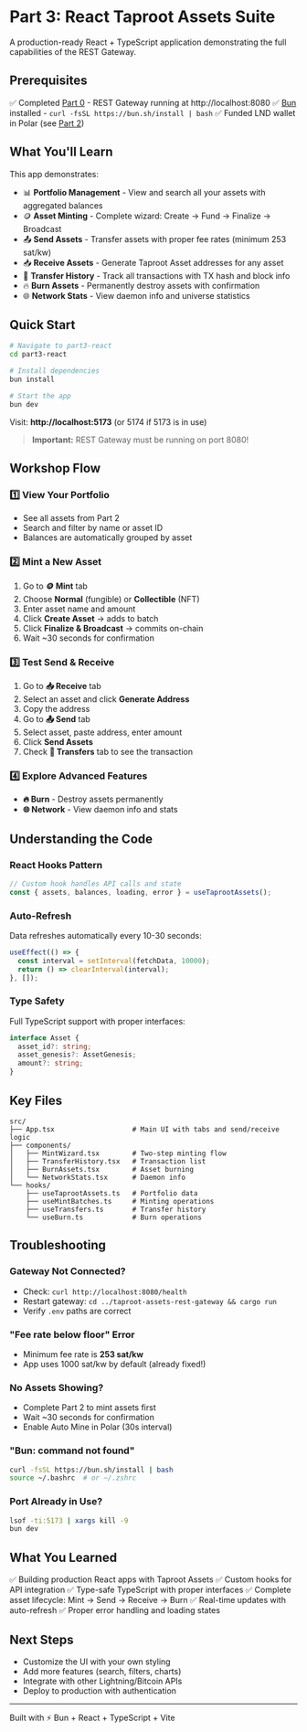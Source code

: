 # Part 3: React Taproot Assets Suite

A production-ready React + TypeScript application demonstrating the full capabilities of the REST Gateway.

## Prerequisites

✅ Completed [Part 0](../part0-setup) - REST Gateway running at http://localhost:8080
✅ [Bun](https://bun.sh) installed - `curl -fsSL https://bun.sh/install | bash`
✅ Funded LND wallet in Polar (see [Part 2](../part2-gateway-connection))

## What You'll Learn

This app demonstrates:
- 📊 **Portfolio Management** - View and search all your assets with aggregated balances
- 🪙 **Asset Minting** - Complete wizard: Create → Fund → Finalize → Broadcast
- 📤 **Send Assets** - Transfer assets with proper fee rates (minimum 253 sat/kw)
- 📥 **Receive Assets** - Generate Taproot Asset addresses for any asset
- 📜 **Transfer History** - Track all transactions with TX hash and block info
- 🔥 **Burn Assets** - Permanently destroy assets with confirmation
- 🌐 **Network Stats** - View daemon info and universe statistics

## Quick Start

```bash
# Navigate to part3-react
cd part3-react

# Install dependencies
bun install

# Start the app
bun dev
```

Visit: **http://localhost:5173** (or 5174 if 5173 is in use)

> **Important:** REST Gateway must be running on port 8080!

## Workshop Flow

### 1️⃣ View Your Portfolio
- See all assets from Part 2
- Search and filter by name or asset ID
- Balances are automatically grouped by asset

### 2️⃣ Mint a New Asset
1. Go to **🪙 Mint** tab
2. Choose **Normal** (fungible) or **Collectible** (NFT)
3. Enter asset name and amount
4. Click **Create Asset** → adds to batch
5. Click **Finalize & Broadcast** → commits on-chain
6. Wait ~30 seconds for confirmation

### 3️⃣ Test Send & Receive
1. Go to **📥 Receive** tab
2. Select an asset and click **Generate Address**
3. Copy the address
4. Go to **📤 Send** tab
5. Select asset, paste address, enter amount
6. Click **Send Assets**
7. Check **📜 Transfers** tab to see the transaction

### 4️⃣ Explore Advanced Features
- **🔥 Burn** - Destroy assets permanently
- **🌐 Network** - View daemon info and stats

## Understanding the Code

### React Hooks Pattern
```typescript
// Custom hook handles API calls and state
const { assets, balances, loading, error } = useTaprootAssets();
```

### Auto-Refresh
Data refreshes automatically every 10-30 seconds:
```typescript
useEffect(() => {
  const interval = setInterval(fetchData, 10000);
  return () => clearInterval(interval);
}, []);
```

### Type Safety
Full TypeScript support with proper interfaces:
```typescript
interface Asset {
  asset_id?: string;
  asset_genesis?: AssetGenesis;
  amount?: string;
}
```

## Key Files

```
src/
├── App.tsx                   # Main UI with tabs and send/receive logic
├── components/
│   ├── MintWizard.tsx        # Two-step minting flow
│   ├── TransferHistory.tsx   # Transaction list
│   ├── BurnAssets.tsx        # Asset burning
│   └── NetworkStats.tsx      # Daemon info
└── hooks/
    ├── useTaprootAssets.ts   # Portfolio data
    ├── useMintBatches.ts     # Minting operations
    ├── useTransfers.ts       # Transfer history
    └── useBurn.ts            # Burn operations
```

## Troubleshooting

### Gateway Not Connected?
- Check: `curl http://localhost:8080/health`
- Restart gateway: `cd ../taproot-assets-rest-gateway && cargo run`
- Verify `.env` paths are correct

### "Fee rate below floor" Error
- Minimum fee rate is **253 sat/kw**
- App uses 1000 sat/kw by default (already fixed!)

### No Assets Showing?
- Complete Part 2 to mint assets first
- Wait ~30 seconds for confirmation
- Enable Auto Mine in Polar (30s interval)

### "Bun: command not found"
```bash
curl -fsSL https://bun.sh/install | bash
source ~/.bashrc  # or ~/.zshrc
```

### Port Already in Use?
```bash
lsof -ti:5173 | xargs kill -9
bun dev
```

## What You Learned

✅ Building production React apps with Taproot Assets
✅ Custom hooks for API integration
✅ Type-safe TypeScript with proper interfaces
✅ Complete asset lifecycle: Mint → Send → Receive → Burn
✅ Real-time updates with auto-refresh
✅ Proper error handling and loading states

## Next Steps

- Customize the UI with your own styling
- Add more features (search, filters, charts)
- Integrate with other Lightning/Bitcoin APIs
- Deploy to production with authentication

---

Built with ⚡ Bun + React + TypeScript + Vite